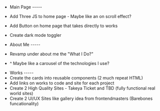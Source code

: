 - Main Page -----

* Add Three JS to home page - Maybe like an on scroll effect?
* Add Button on home page that takes directly to works

* Create dark mode toggler

- About Me -----

- Revamp under about me the "What I Do?"
- ^ Maybe like a carousel of the technologies I use?
<!-- - Find a better profile photo and about me photo -->

- Works -----
- Create the cards into reusable components (2 much repeat HTML)
- Add links on works to code and site for each project
- Create 2 High Quality Sites - Takeya Ticket and TBD (fully functional real world sites)
- Create 2 UI/UX Sites like gallery idea from frontendmasters (Barebones funcationality)
